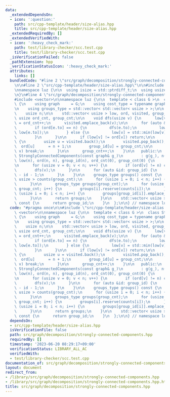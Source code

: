 ```yaml
---
data:
  _extendedDependsOn:
  - icon: ':question:'
    path: src/cpp-template/header/size-alias.hpp
    title: src/cpp-template/header/size-alias.hpp
  _extendedRequiredBy: []
  _extendedVerifiedWith:
  - icon: ':heavy_check_mark:'
    path: test/library-checker/scc.test.cpp
    title: test/library-checker/scc.test.cpp
  _isVerificationFailed: false
  _pathExtension: hpp
  _verificationStatusIcon: ':heavy_check_mark:'
  attributes:
    links: []
  bundledCode: "#line 2 \"src/graph/decomposition/strongly-connected-components.hpp\"\
    \n\n#line 2 \"src/cpp-template/header/size-alias.hpp\"\n\n#include <cstddef>\n\
    \nnamespace luz {\n\n  using isize = std::ptrdiff_t;\n  using usize = std::size_t;\n\
    \n}\n#line 4 \"src/graph/decomposition/strongly-connected-components.hpp\"\n\n\
    #include <vector>\n\nnamespace luz {\n\n  template < class G >\n  class StronglyConnectedComponents\
    \ {\n    using graph     = G;\n    using cost_type = typename graph::cost_type;\n\
    \n    using groups_type = std::vector< std::vector< usize > >;\n\n    graph g;\n\
    \    usize n;\n\n    std::vector< usize > low, ord, visited, group_id;\n\n   \
    \ usize ord_cnt, group_cnt;\n\n    void dfs(usize v) {\n      low[v] = ord[v]\
    \ = ord_cnt++;\n      visited.emplace_back(v);\n\n      for (auto &e: g[v]) {\n\
    \        if (ord[e.to] == n) {\n          dfs(e.to);\n          low[v] = std::min(low[v],\
    \ low[e.to]);\n        } else {\n          low[v] = std::min(low[v], ord[e.to]);\n\
    \        }\n      }\n\n      if (low[v] != ord[v]) return;\n\n      while (true)\
    \ {\n        usize u = visited.back();\n        visited.pop_back();\n\n      \
    \  ord[u]      = n + 1;\n        group_id[u] = group_cnt;\n\n        if (u ==\
    \ v) break;\n      }\n\n      group_cnt++;\n    }\n\n   public:\n    explicit\
    \ StronglyConnectedComponents(const graph& g_)\n        : g(g_), n(g.size()),\
    \ low(n), ord(n, n), group_id(n), ord_cnt(0), group_cnt(0) {\n      visited.reserve(n);\n\
    \n      for (usize v = 0; v < n; v++) {\n        if (ord[v] != n) continue;\n\
    \        dfs(v);\n      }\n\n      for (auto &id: group_id) {\n        id = group_cnt\
    \ - id - 1;\n      }\n    }\n\n    groups_type groups() const {\n      std::vector<\
    \ usize > counts(group_cnt);\n      for (usize i = 0; i < n; i++) {\n        counts[group_id[i]]++;\n\
    \      }\n\n      groups_type groups(group_cnt);\n      for (usize i = 0; i <\
    \ group_cnt; i++) {\n        groups[i].reserve(counts[i]);\n      }\n\n      for\
    \ (usize i = 0; i < n; i++) {\n        groups[group_id[i]].emplace_back(i);\n\
    \      }\n\n      return groups;\n    }\n\n    std::vector< usize > group_ids()\
    \ const {\n      return group_id;\n    }\n  };\n\n} // namespace luz\n"
  code: "#pragma once\n\n#include \"src/cpp-template/header/size-alias.hpp\"\n\n#include\
    \ <vector>\n\nnamespace luz {\n\n  template < class G >\n  class StronglyConnectedComponents\
    \ {\n    using graph     = G;\n    using cost_type = typename graph::cost_type;\n\
    \n    using groups_type = std::vector< std::vector< usize > >;\n\n    graph g;\n\
    \    usize n;\n\n    std::vector< usize > low, ord, visited, group_id;\n\n   \
    \ usize ord_cnt, group_cnt;\n\n    void dfs(usize v) {\n      low[v] = ord[v]\
    \ = ord_cnt++;\n      visited.emplace_back(v);\n\n      for (auto &e: g[v]) {\n\
    \        if (ord[e.to] == n) {\n          dfs(e.to);\n          low[v] = std::min(low[v],\
    \ low[e.to]);\n        } else {\n          low[v] = std::min(low[v], ord[e.to]);\n\
    \        }\n      }\n\n      if (low[v] != ord[v]) return;\n\n      while (true)\
    \ {\n        usize u = visited.back();\n        visited.pop_back();\n\n      \
    \  ord[u]      = n + 1;\n        group_id[u] = group_cnt;\n\n        if (u ==\
    \ v) break;\n      }\n\n      group_cnt++;\n    }\n\n   public:\n    explicit\
    \ StronglyConnectedComponents(const graph& g_)\n        : g(g_), n(g.size()),\
    \ low(n), ord(n, n), group_id(n), ord_cnt(0), group_cnt(0) {\n      visited.reserve(n);\n\
    \n      for (usize v = 0; v < n; v++) {\n        if (ord[v] != n) continue;\n\
    \        dfs(v);\n      }\n\n      for (auto &id: group_id) {\n        id = group_cnt\
    \ - id - 1;\n      }\n    }\n\n    groups_type groups() const {\n      std::vector<\
    \ usize > counts(group_cnt);\n      for (usize i = 0; i < n; i++) {\n        counts[group_id[i]]++;\n\
    \      }\n\n      groups_type groups(group_cnt);\n      for (usize i = 0; i <\
    \ group_cnt; i++) {\n        groups[i].reserve(counts[i]);\n      }\n\n      for\
    \ (usize i = 0; i < n; i++) {\n        groups[group_id[i]].emplace_back(i);\n\
    \      }\n\n      return groups;\n    }\n\n    std::vector< usize > group_ids()\
    \ const {\n      return group_id;\n    }\n  };\n\n} // namespace luz\n"
  dependsOn:
  - src/cpp-template/header/size-alias.hpp
  isVerificationFile: false
  path: src/graph/decomposition/strongly-connected-components.hpp
  requiredBy: []
  timestamp: '2023-06-20 08:29:17+09:00'
  verificationStatus: LIBRARY_ALL_AC
  verifiedWith:
  - test/library-checker/scc.test.cpp
documentation_of: src/graph/decomposition/strongly-connected-components.hpp
layout: document
redirect_from:
- /library/src/graph/decomposition/strongly-connected-components.hpp
- /library/src/graph/decomposition/strongly-connected-components.hpp.html
title: src/graph/decomposition/strongly-connected-components.hpp
---
```

